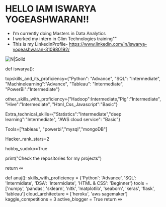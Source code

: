 # HELLO IAM ISWARYA YOGEASHWARAN!!

-  I’m currently doing Masters in Data Analytics
- I worked my intern in Glim Technologies training""
- This is my LinkedinProfile- https://www.linkedin.com/in/iswarya-yogeashwaran-310980192/

![N|Solid](https://cdn.futura-sciences.com/buildsv6/images/wide1920/9/5/0/950321c11d_50173256_data-science-1.jpg)

def iswarya():
   
   topskills_and_its_proficiency={"Python": "Advance", "SQL": "Intermediate", "Machinelearning":"Advance", "Tableau": "Intermediate", "PowerBi":"Intermediate"}
   
   other_skills_with_proficiency={"Hadoop":Intermediate,"Pig":"Intermediate", "Hive":"Intermediate", "Html_Css_Javascript":"Basic"}
   
   Extra_technical_skills={"Statistics":"Intermediate","deep learning":"Intermediate", "AWS cloud service": "Basic"}
   
   Tools=["tableau", "powerbi","mysql","mongoDB"]
   
   Hacker_rank_stars=2
   
   hobby_sudoko=True
   
   print("Check the repositories for my projects")
   
   return ∞
   
   
   def anuj():
  skills_with_proficiency = {'Python': 'Advance', 'SQL': 'Intermidiate', 'DSA': 'Intermidiate', 'HTML & CSS': 'Beginner'}
  tools = ['numpy', 'pandas', 'sklearn', 'nltk', 'matplotlib', 'seaborn', 'keras', 'flask', 'tableau']
  cloud_architecture = ['heroku', 'aws sagemaker']
  kaggle_competitions = 3
  active_blogger = True
  return ∞


